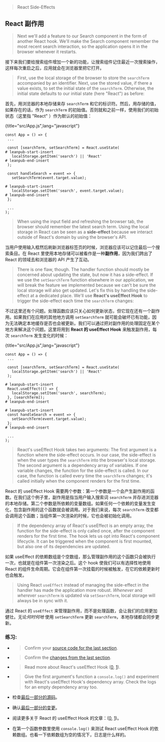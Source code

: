 > React Side-Effects

## React 副作用

>  Next we'll add a feature to our Search component in the form of another React hook. We'll make the Search component remember the most recent search interaction, so the application opens it in the browser whenever it restarts.

接下来我们要给搜索组件增加一个新的功能，让搜索组件记住最近一次搜索操作，这样每次重启之后，应用就会在浏览器里把它打开。

> First, use the local storage of the browser to store the `searchTerm` accompanied by an identifier. Next, use the stored value, if there a value exists, to set the initial state of the `searchTerm`. Otherwise, the initial state defaults to our initial state (here "React") as before:

首先，用浏览器的本地存储来存 `searchTerm` 和它的标识符。然后，用存储的值，如果存在的话，作为 `searchTerm` 的初始值。否则就和之前一样，使用我们的初始状态（这里指 "React" ）作为默认的初始值：

{title="src/App.js",lang="javascript"}
~~~~~~~
const App = () => {
 ...

 const [searchTerm, setSearchTerm] = React.useState(
# leanpub-start-insert
   localStorage.getItem('search') || 'React'
# leanpub-end-insert
 );

 const handleSearch = event => {
   setSearchTerm(event.target.value);

# leanpub-start-insert
   localStorage.setItem('search', event.target.value);
# leanpub-end-insert
 };

 ...
);
~~~~~~~

> When using the input field and refreshing the browser tab, the browser should remember the latest search term. Using the local storage in React can be seen as a **side-effect** because we interact outside of React's domain by using the browser's API.

当用户使用输入框然后刷新浏览器标签页的时候，浏览器应该可以记住最后一个搜索条目。在 React 里使用本地存储可以被看作是一种**副作用**，因为我们跨出了 React 的领域去和浏览器的 API 产生了互动。

> There is one flaw, though. The handler function should mostly be concerned about updating the state, but now it has a side-effect. If we use the `setSearchTerm` function elsewhere in our application, we will break the feature we implemented because we can't be sure the local storage will also get updated. Let's fix this by handling the side-effect at a dedicated place. We'll use **React's useEffect Hook** to trigger the side-effect each time the `searchTerm` changes:

不过这里还有个问题。处理函数应该只关心如何更新状态，但它现在还有一个副作用。如果我们在应用的其他地方调用 `setSearchTerm` 就可能会破坏已有功能，因为无法确定本地缓存是否也会被更新。我们可以通过把对副作用的处理固定在某个地方来解决这个问题。这里将用到 **React 的 useEffect Hook** 来触发副作用，每次 `searchTerm` 发生变化的时候：

{title="src/App.js",lang="javascript"}
~~~~~~~
const App = () => {
 ...

 const [searchTerm, setSearchTerm] = React.useState(
   localStorage.getItem('search') || 'React'
 );

# leanpub-start-insert
 React.useEffect(() => {
   localStorage.setItem('search', searchTerm);
 }, [searchTerm]);
# leanpub-end-insert

# leanpub-start-insert
 const handleSearch = event => {
   setSearchTerm(event.target.value);
 };
# leanpub-end-insert

 ...
);
~~~~~~~

> React's useEffect Hook takes two arguments: The first argument is a function where the side-effect occurs. In our case, the side-effect is when the user types the `searchTerm` into the browser's local storage. The second argument is a dependency array of variables. If one variable changes, the function for the side-effect is called. In our case, the function is called every time the `searchTerm` changes; it's called initially when the component renders for the first time.

React 的 useEffect Hook 需要两个参数：第一个参数是一个会产生副作用的函数。在我们这个例子里，副作用是指当用户输入搜索词 `searchTerm` 并存进浏览器的本地存储。第二个参数是所依赖的变量数组。如果任何一个依赖的变量发生变化，包含副作用的这个函数就会被调用。对于我们来说，每次 `searchTerm` 改变都会调用这个函数；当组件第一次渲染的时候，它也会被初始化调用。

> If the dependency array of React's useEffect is an empty array, the function for the side-effect is only called once, after the component renders for the first time. The hook lets us opt into React's component lifecycle. It can be triggered when the component is first mounted, but also one of its dependencies are updated.

如果 useEffect 的依赖数组是个空数组，那么管理副作用的这个函数只会被执行一次，也就是在组件第一次渲染之后。这个 hook 使我们可以有选择性地使用 React 的组件生命周期。它会在组件第一次挂载的时候被触发，在它的依赖更新时也会触发。

> Using React `useEffect` instead of managing the side-effect in the handler has made the application more robust. *Whenever* and *wherever* `searchTerm` is updated via `setSearchTerm`, local storage will always be in sync with it.

通过 React 的 `useEffect` 来管理副作用，而不是处理函数，会让我们的应用更加健壮。无论*何时何地* 使用 `setSearchTerm` 更新 `searchTerm`，本地存储都会同步更新。



### 练习:

* > Confirm your [source code for the last section](https://codesandbox.io/s/github/the-road-to-learn-react/hacker-stories/tree/hs/React-Side-Effects).

 * > Confirm the [changes from the last section](https://github.com/the-road-to-learn-react/hacker-stories/compare/hs/Props-Handling...hs/React-Side-Effects?expand=1).

* > Read more about React's useEffect Hook ([0](https://reactjs.org/docs/hooks-effect.html), [1](https://reactjs.org/docs/hooks-reference.html#useeffect)).

* > Give the first argument's function a `console.log()` and experiment with React's useEffect Hook's dependency array. Check the logs for an empty dependency array too.



* 检查[最后一部分的源码](https://codesandbox.io/s/github/the-road-to-learn-react/hacker-stories/tree/hs/React-Side-Effects)。
* 确认[最后一部分的变更](https://github.com/the-road-to-learn-react/hacker-stories/compare/hs/Props-Handling...hs/React-Side-Effects?expand=1)。
* 阅读更多关于 React 的 useEffect Hook 的文章：([0](https://reactjs.org/docs/hooks-effect.html), [1](https://reactjs.org/docs/hooks-reference.html#useeffect))。
* 在第一个函数参数里使用 `console.log()` 来测试 React useEffect Hook 的依赖数组。也看一下依赖数组为空的情况下，日志是什么样的。

